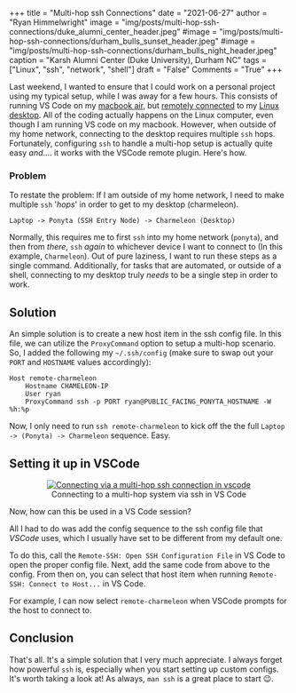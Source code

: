 +++
title   = "Multi-hop ssh Connections"
date    = "2021-06-27"
author  = "Ryan Himmelwright"
image   = "img/posts/multi-hop-ssh-connections/duke_alumni_center_header.jpeg"
#image   = "img/posts/multi-hop-ssh-connections/durham_bulls_sunset_header.jpeg"
#image   = "img/posts/multi-hop-ssh-connections/durham_bulls_night_header.jpeg"
caption = "Karsh Alumni Center (Duke University), Durham NC"
tags    = ["Linux", "ssh", "network", "shell"] 
draft   = "False"
Comments = "True"
+++

Last weekend, I wanted to ensure that I could work on a personal project using
my typical setup, while I was away for a few hours. This consists of running VS
Code on my [macbook air](/post/m1-air-initial-thoughts/), but [remotely
connected](/post/vscode-remote/) to my [Linux
desktop](/post/selecting-charmeleons-upgrades/). All of the coding actually
happens on the Linux computer, even though I am running VS code on my macbook.
However, when outside of my home network, connecting to the desktop requires
multiple `ssh` hops. Fortunately, configuring `ssh` to handle a multi-hop setup
is actually quite easy *and*....  it works with the VSCode remote plugin.
Here's how.

<!--more-->

### Problem

To restate the problem: If I am outside of my home network, I need to make
multiple `ssh` '*hops*' in order to get to my desktop (charmeleon). 

```
Laptop -> Ponyta (SSH Entry Node) -> Charmeleon (Desktop)
```

Normally, this requires me to first `ssh` into my home network (`ponyta`), and
then from *there*, `ssh` *again* to whichever device I want to connect to (In
this example, `Charmeleon`). Out of pure laziness, I want to run these steps as
a single command. Additionally, for tasks that are automated, or outside of a
shell, connecting to my desktop truly *needs* to be a single step in order to
work.  

## Solution

An simple solution is to create a new host item in the ssh config file. In this
file, we can utilize the `ProxyCommand` option to setup a multi-hop scenario.
So, I added the following my `~/.ssh/config` (make sure to swap out your `PORT`
and `HOSTNAME` values accordingly):

```
Host remote-charmeleon
	Hostname CHAMELEON-IP
	User ryan
	ProxyCommand ssh -p PORT ryan@PUBLIC_FACING_PONYTA_HOSTNAME -W %h:%p
```

Now, I only need to run `ssh remote-charmeleon` to kick off the the full `Laptop
-> (Ponyta) -> Charmeleon` sequence. Easy.


## Setting it up in VSCode

<center>
<a href="../../img/posts/multi-hop-ssh-connections/vscode-multi-hop-connect.png"><img alt="Connecting via a multi-hop ssh connection in vscode" src="../../img/posts/multi-hop-ssh-connections/vscode-multi-hop-connect.png" style="max-width: 100%;"/></a>
<div class="caption">Connecting to a multi-hop system via ssh in VS Code</div>
</center>

Now, how can this be used in a VS Code session? 

All I had to do was add the config sequence to the ssh config file that *VSCode*
uses, which I usually have set to be different from my default one.

To do this, call the `Remote-SSH: Open SSH Configuration File` in VS Code to
open the proper config file. Next, add the same code from above to the config.
From then on, you can select that host item when running `Remote-SSH: Connect to
Host...` in VS Code.

For example, I can now select `remote-charmeleon` when VSCode prompts for the
host to connect to.

## Conclusion

That's all. It's a simple solution that I very much appreciate. I always forget
how powerful `ssh` is, especially when you start setting up custom configs. It's
worth taking a look at! As always, `man ssh` is a great place to start 😉.